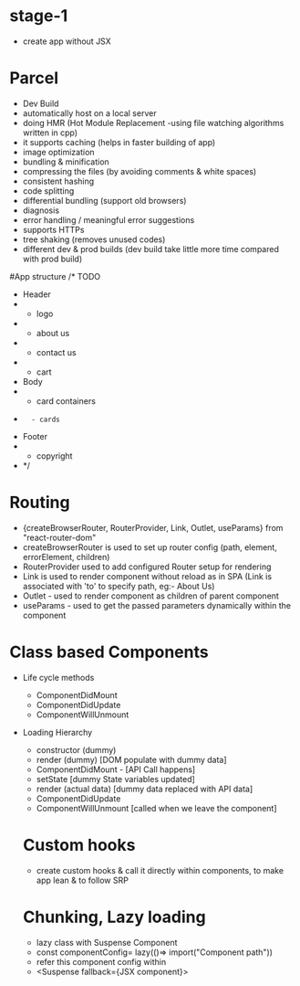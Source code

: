 # stage-1

- create app without JSX

# Parcel

- Dev Build
- automatically host on a local server
- doing HMR (Hot Module Replacement -using file watching algorithms written in cpp)
- it supports caching (helps in faster building of app)
- image optimization
- bundling & minification
- compressing the files (by avoiding comments & white spaces)
- consistent hashing
- code splitting
- differential bundling (support old browsers)
- diagnosis
- error handling / meaningful error suggestions
- supports HTTPs
- tree shaking (removes unused codes)
- different dev & prod builds (dev build take little more time compared with prod build)

#App structure
/\* TODO

- Header
- - logo
- - about us
- - contact us
- - cart
- Body
- - card containers
-       - cards
- Footer
- - copyright
- \*/

# Routing

- {createBrowserRouter, RouterProvider, Link, Outlet, useParams} from "react-router-dom"
- createBrowserRouter is used to set up router config (path, element, errorElement, children)
- RouterProvider used to add configured Router setup for rendering
- Link is used to render component without reload as in SPA (Link is associated with 'to' to specify path, eg:- <Link to="/about">About Us</Link>)
- Outlet - used to render component as children of parent component
- useParams - used to get the passed parameters dynamically within the component

# Class based Components

- Life cycle methods
  - ComponentDidMount
  - ComponentDidUpdate
  - ComponentWillUnmount
- Loading Hierarchy

  - constructor (dummy)
  - render (dummy) [DOM populate with dummy data]
  - ComponentDidMount - [API Call happens]
  - setState [dummy State variables updated]
  - render (actual data) [dummy data replaced with API data]
  - ComponentDidUpdate
  - ComponentWillUnmount [called when we leave the component]

  # Custom hooks

  - create custom hooks & call it directly within components,
    to make app lean & to follow SRP

  # Chunking, Lazy loading

  - lazy class with Suspense Component
  - const componentConfig= lazy(()=> import("Component path"))
  - refer this component config within <Suspense> <componentConfig/></Suspense>
  - <Suspense fallback={JSX component}> </Suspense>

